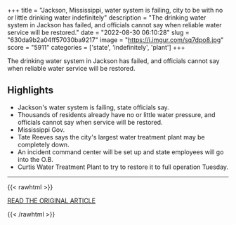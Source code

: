 +++
title = "Jackson, Mississippi, water system is failing, city to be with no or little drinking water indefinitely"
description = "The drinking water system in Jackson has failed, and officials cannot say when reliable water service will be restored."
date = "2022-08-30 06:10:28"
slug = "630da9b2a04ff57030ba9217"
image = "https://i.imgur.com/sq7dpo8.jpg"
score = "5911"
categories = ['state', 'indefinitely', 'plant']
+++

The drinking water system in Jackson has failed, and officials cannot say when reliable water service will be restored.

## Highlights

- Jackson's water system is failing, state officials say.
- Thousands of residents already have no or little water pressure, and officials cannot say when service will be restored.
- Mississippi Gov.
- Tate Reeves says the city's largest water treatment plant may be completely down.
- An incident command center will be set up and state employees will go into the O.B.
- Curtis Water Treatment Plant to try to restore it to full operation Tuesday.

---

{{< rawhtml >}}
  <p class="article-category">
    <a target="_blank" href="https://mississippitoday.org/2022/08/29/jackson-water-system-fails-emergency/">READ THE ORIGINAL ARTICLE</a>
  </p>
{{< /rawhtml >}}
